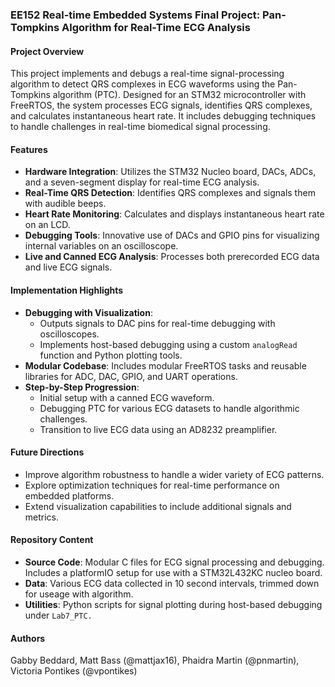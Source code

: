 ### EE152 Real-time Embedded Systems Final Project: Pan-Tompkins Algorithm for Real-Time ECG Analysis

#### Project Overview
This project implements and debugs a real-time signal-processing algorithm to detect QRS complexes in ECG waveforms using the Pan-Tompkins algorithm (PTC). Designed for an STM32 microcontroller with FreeRTOS, the system processes ECG signals, identifies QRS complexes, and calculates instantaneous heart rate. It includes debugging techniques to handle challenges in real-time biomedical signal processing.

#### Features
- **Hardware Integration**: Utilizes the STM32 Nucleo board, DACs, ADCs, and a seven-segment display for real-time ECG analysis.
- **Real-Time QRS Detection**: Identifies QRS complexes and signals them with audible beeps.
- **Heart Rate Monitoring**: Calculates and displays instantaneous heart rate on an LCD.
- **Debugging Tools**: Innovative use of DACs and GPIO pins for visualizing internal variables on an oscilloscope.
- **Live and Canned ECG Analysis**: Processes both prerecorded ECG data and live ECG signals.

#### Implementation Highlights
- **Debugging with Visualization**:
  - Outputs signals to DAC pins for real-time debugging with oscilloscopes.
  - Implements host-based debugging using a custom `analogRead` function and Python plotting tools.
- **Modular Codebase**: Includes modular FreeRTOS tasks and reusable libraries for ADC, DAC, GPIO, and UART operations.
- **Step-by-Step Progression**:
  - Initial setup with a canned ECG waveform.
  - Debugging PTC for various ECG datasets to handle algorithmic challenges.
  - Transition to live ECG data using an AD8232 preamplifier.

#### Future Directions
- Improve algorithm robustness to handle a wider variety of ECG patterns.
- Explore optimization techniques for real-time performance on embedded platforms.
- Extend visualization capabilities to include additional signals and metrics.

#### Repository Content
- **Source Code**: Modular C files for ECG signal processing and debugging. Includes a platformIO setup for use with a STM32L432KC nucleo board.
- **Data**: Various ECG data collected in 10 second intervals, trimmed down for useage with algorithm. 
- **Utilities**: Python scripts for signal plotting during host-based debugging under `Lab7_PTC.`

#### Authors
Gabby Beddard, Matt Bass (@mattjax16), Phaidra Martin (@pnmartin), Victoria Pontikes (@vpontikes)
